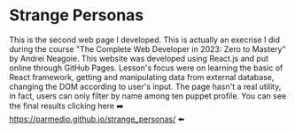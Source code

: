 # Strange Personas

This is the second web page I developed. This is actually an execrise I did during the course "The Complete Web Developer in 2023: Zero to Mastery" by Andrei Neagoie.
This website was developed using React.js and put online through GitHub Pages.
Lesson's focus were on learning the basic of React framework, getting and manipulating data from external database, changing the DOM according to user's input.
The page hasn't a real utility, in fact, users can only filter by name among ten puppet profile. 
You can see the final results clicking here ➡️ https://parmedio.github.io/strange_personas/ ⬅️
